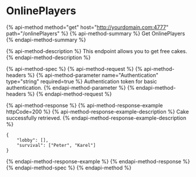 # OnlinePlayers

{% api-method method="get" host="http://yourdomain.com:4777" path="/onlinePlayers" %}
{% api-method-summary %}
Get OnlinePlayers
{% endapi-method-summary %}

{% api-method-description %}
This endpoint allows you to get free cakes.
{% endapi-method-description %}

{% api-method-spec %}
{% api-method-request %}
{% api-method-headers %}
{% api-method-parameter name="Authentication" type="string" required=true %}
Authentication token for basic authentication.
{% endapi-method-parameter %}
{% endapi-method-headers %}
{% endapi-method-request %}

{% api-method-response %}
{% api-method-response-example httpCode=200 %}
{% api-method-response-example-description %}
Cake successfully retrieved.
{% endapi-method-response-example-description %}

```
{
    "lobby": [],
    "survival": ["Peter", "Karel"]
}
```
{% endapi-method-response-example %}
{% endapi-method-response %}
{% endapi-method-spec %}
{% endapi-method %}

